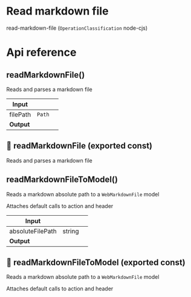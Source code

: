 # Read markdown file

read-markdown-file (`OperationClassification` node-cjs)



# Api reference

## readMarkdownFile()

Reads and parses a markdown file


| Input      |    |    |
| ---------- | -- | -- |
| filePath | `Path` |  |
| **Output** |    |    |



## 📄 readMarkdownFile (exported const)

Reads and parses a markdown file


## readMarkdownFileToModel()

Reads a markdown absolute path to a `WebMarkdownFile` model

Attaches default calls to action and header


| Input      |    |    |
| ---------- | -- | -- |
| absoluteFilePath | string |  |,| webOperationName | string |  |,| markdownCallToActions | `MarkdownCallToAction`[] | Only the ones that are not from this domain without path (filter based on hostname/path) |
| **Output** |    |    |



## 📄 readMarkdownFileToModel (exported const)

Reads a markdown absolute path to a `WebMarkdownFile` model

Attaches default calls to action and header

